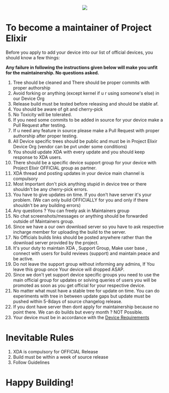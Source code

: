 <p align="center">
  <img src="https://i.imgur.com/HkvVB5q.jpg" />
</p>

# To become a maintainer of Project Elixir

Before you apply to add your device into our list of official devices, you should know a few things:

**Any failure in following the instructions given below will make you unfit for the maintainership. No questions asked.**

1. Tree should be cleaned and There should be proper commits with proper authorship
2. Avoid forking or anything (except kernel if u r using someone's else) in our Device Org
3. Release build must be tested before releasing and should be stable af. 
4. You should be aware of git and cherry-pick
5. No Toxicity will be tolerated.
6. If you need some commits to be added in source for your device make a Pull Request after testing.
7. If u need any feature in source please make a Pull Request with proper authorship after proper testing.
8. All Device specific trees should be public and must be in Project Elixir Device Org (vendor can be pvt under some conditions)
9. You should update XDA with every update and you should keep response to XDA users.
10. There should be a specific device support group for your device with Project Elixir OFFICIAL group as partner.
11. XDA thread and posting updates in your device main channel is compulsory
12. Most Important don't pick anything stupid in device tree or there shouldn't be any cherry-pick errors.
13. You have to give updates on time. If you don't have server it's your problem. (We can only build OFFICIALLY for you and only if there shouldn't be any building errors)
14. Any questions ? You can freely ask in Maintainers group
15. No chat screenshots/messages or anything should be forwarded outside of Maintainers group.
16. Since we have a our own download server so you have to ask respective incharge member for uploading the build to the server.
17. No Officials builds links should be posted anywhere rather than the download server provided by the project.
18. It's your duty to maintain XDA , Support Group, Make user base , connect with users for build reviews (support) and maintain peace and be active.
19. Do not leave the support group without informing any admins, If You leave this group once Your device will dropped ASAP.
20. Since we don't yet support device specific groups you need to use the main official group for updates or solving queries of users you will be promoted as soon as you get official for your respective device.
21. No matter what must have a stable tree for update on time. You can do experiments with tree in between update gaps but update must be pushed within 5-8days of source changelog release.
22. If you dont have server then dont apply for maintainership because no point there. We can do builds but every month ? NOT Possible.
23. Your device must be in accordance with the [Device Requirements](https://github.com/Project-Elixir/docs/blob/master/device_requirements.md)

# Inevitable Rules
1. XDA is compulsory for OFFICIAL Release
2. Build must be within a week of source release
3. Follow Guidelines  


# Happy Building! 
